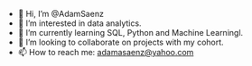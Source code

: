 - 👋 Hi, I’m @AdamSaenz
- 👀 I’m interested in data analytics.
- 🌱 I’m currently learning SQL, Python and Machine Learningl.
- 💞️ I’m looking to collaborate on projects with my cohort.
- 📫 How to reach me: adamasaenz@yahoo.com

<!---
AdamSaenz/AdamSaenz is a ✨ special ✨ repository because its `README.md` (this file) appears on your GitHub profile.
You can click the Preview link to take a look at your changes.
--->
